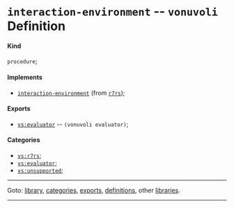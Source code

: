 

<a id='definition__vonuvoli__interaction-environment'></a>

# `interaction-environment` -- `vonuvoli` Definition


<a id='definition__vonuvoli__interaction-environment__kind'></a>

#### Kind

`procedure`;


<a id='definition__vonuvoli__interaction-environment__implements'></a>

#### Implements

 * [`interaction-environment`](../../r7rs/definitions/interaction-environment.md#definition__r7rs__interaction-environment) (from [`r7rs`](../../r7rs/_index.md#library__r7rs));


<a id='definition__vonuvoli__interaction-environment__exports'></a>

#### Exports

 * [`vs:evaluator`](../../vonuvoli/exports/vs_3a_evaluator.md#export__vonuvoli__vs_3a_evaluator) -- `(vonuvoli evaluator)`;


<a id='definition__vonuvoli__interaction-environment__categories'></a>

#### Categories

 * [`vs:r7rs`](../../vonuvoli/categories/vs_3a_r7rs.md#category__vonuvoli__vs_3a_r7rs);
 * [`vs:evaluator`](../../vonuvoli/categories/vs_3a_evaluator.md#category__vonuvoli__vs_3a_evaluator);
 * [`vs:unsupported`](../../vonuvoli/categories/vs_3a_unsupported.md#category__vonuvoli__vs_3a_unsupported);

----

Goto: [library](../../vonuvoli/_index.md#library__vonuvoli), [categories](../../vonuvoli/categories/_index.md#toc__vonuvoli__categories), [exports](../../vonuvoli/exports/_index.md#toc__vonuvoli__exports), [definitions](../../vonuvoli/definitions/_index.md#toc__vonuvoli__definitions), other [libraries](../../_libraries.md#toc__libraries).

----

